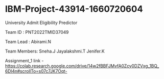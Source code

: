 # IBM-Project-43914-1660720604
University Admit Eligibility Predictor 

Team ID : PNT2022TMID37049

Team Lead : Abirami.N

Team Members:
            Sneha.J
            Jayalakshmi.T
            Jenifer.K
            
            
Assignment_1 link - https://colab.research.google.com/drive/14w2fBBFJMvfA0Zcy0DZVxg_1BQ_6Dl4n#scrollTo=s07c7JK7Oqt-
